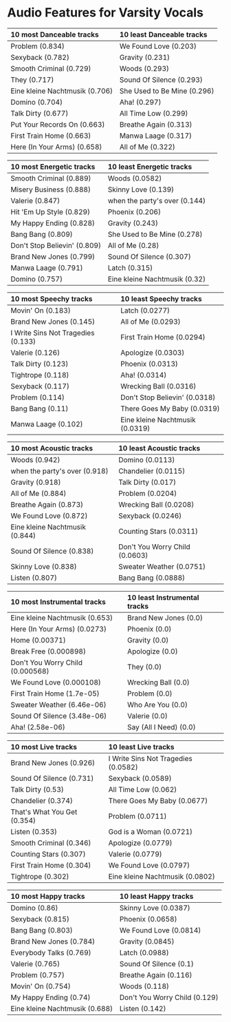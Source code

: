 # Audio Features for Varsity Vocals
| 10 most Danceable tracks | 10 least Danceable tracks |
|:---|:---|
| Problem (0.834) | We Found Love (0.203) |
| Sexyback (0.782) | Gravity (0.231) |
| Smooth Criminal (0.729) | Woods (0.293) |
| They (0.717) | Sound Of Silence (0.293) |
| Eine kleine Nachtmusik (0.706) | She Used to Be Mine (0.296) |
| Domino (0.704) | Aha! (0.297) |
| Talk Dirty (0.677) | All Time Low (0.299) |
| Put Your Records On (0.663) | Breathe Again (0.313) |
| First Train Home (0.663) | Manwa Laage (0.317) |
| Here (In Your Arms) (0.658) | All of Me (0.322) |

| 10 most Energetic tracks | 10 least Energetic tracks |
|:---|:---|
| Smooth Criminal (0.889) | Woods (0.0582) |
| Misery Business (0.888) | Skinny Love (0.139) |
| Valerie (0.847) | when the party's over (0.144) |
| Hit 'Em Up Style (0.829) | Phoenix (0.206) |
| My Happy Ending (0.828) | Gravity (0.243) |
| Bang Bang (0.809) | She Used to Be Mine (0.278) |
| Don't Stop Believin' (0.809) | All of Me (0.28) |
| Brand New Jones (0.799) | Sound Of Silence (0.307) |
| Manwa Laage (0.791) | Latch (0.315) |
| Domino (0.757) | Eine kleine Nachtmusik (0.32) |

| 10 most Speechy tracks | 10 least Speechy tracks |
|:---|:---|
| Movin' On (0.183) | Latch (0.0277) |
| Brand New Jones (0.145) | All of Me (0.0293) |
| I Write Sins Not Tragedies (0.133) | First Train Home (0.0294) |
| Valerie (0.126) | Apologize (0.0303) |
| Talk Dirty (0.123) | Phoenix (0.0313) |
| Tightrope (0.118) | Aha! (0.0314) |
| Sexyback (0.117) | Wrecking Ball (0.0316) |
| Problem (0.114) | Don't Stop Believin' (0.0318) |
| Bang Bang (0.11) | There Goes My Baby (0.0319) |
| Manwa Laage (0.102) | Eine kleine Nachtmusik (0.0319) |

| 10 most Acoustic tracks | 10 least Acoustic tracks |
|:---|:---|
| Woods (0.942) | Domino (0.0113) |
| when the party's over (0.918) | Chandelier (0.0115) |
| Gravity (0.918) | Talk Dirty (0.017) |
| All of Me (0.884) | Problem (0.0204) |
| Breathe Again (0.873) | Wrecking Ball (0.0208) |
| We Found Love (0.872) | Sexyback (0.0246) |
| Eine kleine Nachtmusik (0.844) | Counting Stars (0.0311) |
| Sound Of Silence (0.838) | Don't You Worry Child (0.0603) |
| Skinny Love (0.838) | Sweater Weather (0.0751) |
| Listen (0.807) | Bang Bang (0.0888) |

| 10 most Instrumental tracks | 10 least Instrumental tracks |
|:---|:---|
| Eine kleine Nachtmusik (0.653) | Brand New Jones (0.0) |
| Here (In Your Arms) (0.0273) | Phoenix (0.0) |
| Home (0.00371) | Gravity (0.0) |
| Break Free (0.000898) | Apologize (0.0) |
| Don't You Worry Child (0.000568) | They (0.0) |
| We Found Love (0.000108) | Wrecking Ball (0.0) |
| First Train Home (1.7e-05) | Problem (0.0) |
| Sweater Weather (6.46e-06) | Who Are You (0.0) |
| Sound Of Silence (3.48e-06) | Valerie (0.0) |
| Aha! (2.58e-06) | Say (All I Need) (0.0) |

| 10 most Live tracks | 10 least Live tracks |
|:---|:---|
| Brand New Jones (0.926) | I Write Sins Not Tragedies (0.0582) |
| Sound Of Silence (0.731) | Sexyback (0.0589) |
| Talk Dirty (0.53) | All Time Low (0.062) |
| Chandelier (0.374) | There Goes My Baby (0.0677) |
| That's What You Get (0.354) | Problem (0.0711) |
| Listen (0.353) | God is a Woman (0.0721) |
| Smooth Criminal (0.346) | Apologize (0.0779) |
| Counting Stars (0.307) | Valerie (0.0779) |
| First Train Home (0.304) | We Found Love (0.0797) |
| Tightrope (0.302) | Eine kleine Nachtmusik (0.0802) |

| 10 most Happy tracks | 10 least Happy tracks |
|:---|:---|
| Domino (0.86) | Skinny Love (0.0387) |
| Sexyback (0.815) | Phoenix (0.0658) |
| Bang Bang (0.803) | We Found Love (0.0814) |
| Brand New Jones (0.784) | Gravity (0.0845) |
| Everybody Talks (0.769) | Latch (0.0988) |
| Valerie (0.765) | Sound Of Silence (0.1) |
| Problem (0.757) | Breathe Again (0.116) |
| Movin' On (0.754) | Woods (0.118) |
| My Happy Ending (0.74) | Don't You Worry Child (0.129) |
| Eine kleine Nachtmusik (0.688) | Listen (0.142) |
